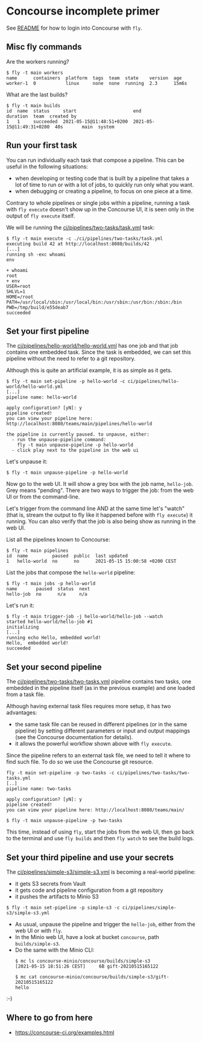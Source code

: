 # Concourse incomplete primer

See [README](../README.md) for how to login into Concourse with `fly`.

## Misc fly commands

Are the workers running?

```
$ fly -t main workers
name      containers  platform  tags  team  state    version  age
worker-1  0           linux     none  none  running  2.3      15m6s
```

What are the last builds?

```
$ fly -t main builds
id  name  status     start                     end                       duration  team  created by
1   1     succeeded  2021-05-15@11:48:51+0200  2021-05-15@11:49:31+0200  40s       main  system
```

## Run your first task

You can run individually each task that compose a pipeline. This can be useful in the following situations:

- when developing or testing code that is built by a pipeline that takes a lot of time to run or with a lot of jobs, to quickly run only what you want.
- when debugging or creating a pipeline, to focus on one piece at a time.

Contrary to whole pipelines or single jobs within a pipeline, running a task with `fly execute` doesn't show up in the Concourse UI, it is seen only in the output of `fly execute` itself.

We will be running the [ci/pipelines/two-tasks/task.yml](../ci/pipelines/two-tasks/task.yml) task:

```
$ fly -t main execute -c ./ci/pipelines/two-tasks/task.yml
executing build 42 at http://localhost:8080/builds/42
[...]
running sh -exc whoami
env

+ whoami
root
+ env
USER=root
SHLVL=1
HOME=/root
PATH=/usr/local/sbin:/usr/local/bin:/usr/sbin:/usr/bin:/sbin:/bin
PWD=/tmp/build/e55deab7
succeeded
```

## Set your first pipeline

The [ci/pipelines/hello-world/hello-world.yml](../ci/pipelines/hello-world/hello-world.yml) has one job and that job contains one embedded task. Since the task is embedded, we can set this pipeline without the need to refer to a git repository.

Although this is quite an artificial example, it is as simple as it gets.

```
$ fly -t main set-pipeline -p hello-world -c ci/pipelines/hello-world/hello-world.yml
[...]
pipeline name: hello-world

apply configuration? [yN]: y
pipeline created!
you can view your pipeline here: http://localhost:8080/teams/main/pipelines/hello-world

the pipeline is currently paused. to unpause, either:
  - run the unpause-pipeline command:
    fly -t main unpause-pipeline -p hello-world
  - click play next to the pipeline in the web ui
```

Let's unpause it:

```
$ fly -t main unpause-pipeline -p hello-world
```

Now go to the web UI. It will show a grey box with the job name, `hello-job`. Grey means "pending". There are two ways to trigger the job: from the web UI or from the command-line.

Let's trigger from the command line AND at the same time let's "watch" (that is, stream the output to fly like it happened before with `fly execute`) it running. You can also verify that the job is also being show as running in the web UI.

List all the pipelines known to Concourse:

```
$ fly -t main pipelines
id  name         paused  public  last updated
1   hello-world  no      no      2021-05-15 15:00:58 +0200 CEST
```

List the jobs that compose the `hello-world` pipeline:

```
$ fly -t main jobs -p hello-world
name       paused  status  next
hello-job  no      n/a     n/a
```

Let's run it:

```
$ fly -t main trigger-job -j hello-world/hello-job --watch
started hello-world/hello-job #1
initializing
[...]
running echo Hello, embedded world!
Hello,  embedded world!
succeeded
```

## Set your second pipeline

The [ci/pipelines/two-tasks/two-tasks.yml](../ci/pipelines/two-tasks/two-tasks.yml) pipeline contains two tasks, one embedded in the pipeline itself (as in the previous example) and one loaded from a task file.

Although having external task files requires more setup, it has two advantages:

- the same task file can be reused in different pipelines (or in the same pipeline) by setting different parameters or input and output mappings (see the Concourse documentation for details).
- it allows the powerful workflow shown above with `fly execute`.

Since the pipeline refers to an external task file, we need to tell it where to find such file. To do so we use the Concourse git resource.

```
fly -t main set-pipeline -p two-tasks -c ci/pipelines/two-tasks/two-tasks.yml
[..]
pipeline name: two-tasks

apply configuration? [yN]: y
pipeline created!
you can view your pipeline here: http://localhost:8080/teams/main/
```

```
$ fly -t main unpause-pipeline -p two-tasks
```

This time, instead of using `fly`, start the jobs from the web UI, then go back to the terminal and use `fly builds` and then `fly watch` to see the build logs.

## Set your third pipeline and use your secrets

The [ci/pipelines/simple-s3/simple-s3.yml](../ci/pipelines/simple-s3/simple-s3.yml) is becoming a real-world pipeline:

* it gets S3 secrets from Vault
* it gets code and pipeline configuration from a git repository
* it pushes the artifacts to Minio S3

```
$ fly -t main set-pipeline -p simple-s3 -c ci/pipelines/simple-s3/simple-s3.yml
```

* As usual, unpause the pipeline and trigger the `hello-job`, either from the web UI or with `fly`.
* In the Minio web UI, have a look at bucket `concourse`, path `builds/simple-s3`.
* Do the same with the Minio CLI:
  ```
  $ mc ls concourse-minio/concourse/builds/simple-s3
  [2021-05-15 18:51:26 CEST]     6B gift-20210515165122
  ```
  ```
  $ mc cat concourse-minio/concourse/builds/simple-s3/gift-20210515165122
  hello
  ```

:-)

## Where to go from here

* https://concourse-ci.org/examples.html
